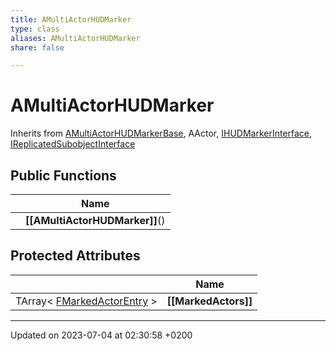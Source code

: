 ```yaml
---
title: AMultiActorHUDMarker
type: class
aliases: AMultiActorHUDMarker
share: false

---
```


# AMultiActorHUDMarker





Inherits from [AMultiActorHUDMarkerBase](/docs/SDK/Source/Classes/classAMultiActorHUDMarkerBase.md), AActor, [IHUDMarkerInterface](/docs/SDK/Source/Classes/classIHUDMarkerInterface.md), [IReplicatedSubobjectInterface](/docs/SDK/Source/Classes/classIReplicatedSubobjectInterface.md)

## Public Functions

|                | Name           |
| -------------- | -------------- |
| | **[[AMultiActorHUDMarker]]**() |

## Protected Attributes

|                | Name           |
| -------------- | -------------- |
| TArray< [FMarkedActorEntry](/docs/SDK/Source/Classes/structFMarkedActorEntry.md) > | **[[MarkedActors]]**  |

-------------------------------

Updated on 2023-07-04 at 02:30:58 +0200